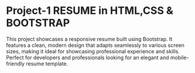 # Project-1 RESUME in HTML,CSS & BOOTSTRAP
This project showcases a responsive resume built using Bootstrap. It features a clean, modern design that adapts seamlessly to various screen sizes, making it ideal for showcasing professional experience and skills. Perfect for developers and professionals looking for an elegant and mobile-friendly resume template.

